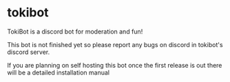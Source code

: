 # tokibot
TokiBot is a discord bot for moderation and fun!

This bot is not finished yet so please report any bugs on discord in tokibot's discord server.

If you are planning on self hosting this bot once the first release is out there will be a detailed installation manual
